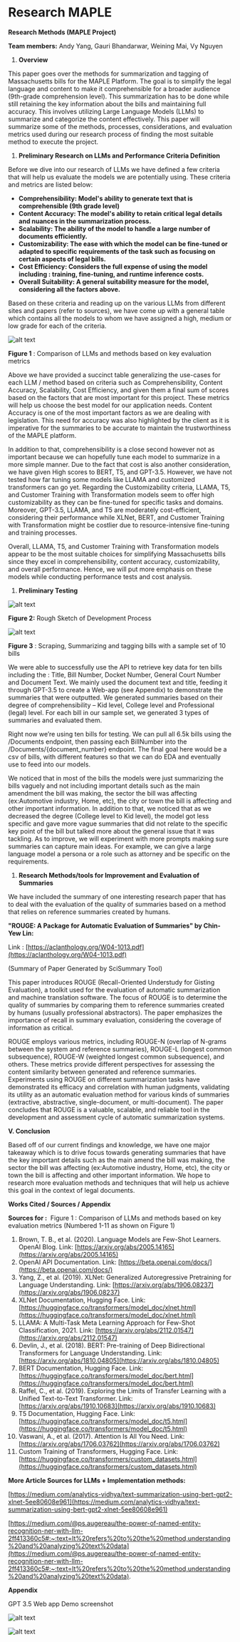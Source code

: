 # Research MAPLE

**Research Methods (MAPLE Project)**

**Team members:** Andy Yang, Gauri Bhandarwar, Weining Mai, Vy Nguyen

1. **Overview**

This paper goes over the methods for summarization and tagging of Massachusetts bills for the MAPLE Platform. The goal is to simplify the legal language and content to make it comprehensible for a broader audience (9th-grade comprehension level). This summarization has to be done while still retaining the key information about the bills and maintaining full accuracy. This involves utilizing Large Language Models (LLMs) to summarize and categorize the content effectively. This paper will summarize some of the methods, processes, considerations, and evaluation metrics used during our research process of finding the most suitable method to execute the project.

1. **Preliminary Research on LLMs and Performance Criteria Definition**

Before we dive into our research of LLMs we have defined a few criteria that will help us evaluate the models we are potentially using. These criteria and metrics are listed below:

- **Comprehensibility: Model's ability to generate text that is comprehensible (9th grade level)**
- **Content Accuracy: The model's ability to retain critical legal details and nuances in the summarization process.**
- **Scalability: The ability of the model to handle a large number of documents efficiently.**
- **Customizability: The ease with which the model can be fine-tuned or adapted to specific requirements of the task such as focusing on certain aspects of legal bills.**
- **Cost Efficiency: Considers the full expense of using the model including : training, fine-tuning, and runtime inference costs.**
- **Overall Suitability: A general suitability measure for the model, considering all the factors above.**

Based on these criteria and reading up on the various LLMs from different sites and papers (refer to sources), we have come up with a general table which contains all the models to whom we have assigned a high, medium or low grade for each of the criteria.

![alt text](https://lh7-us.googleusercontent.com/3dFnsfy5fdB-shdqnwpRB-Ol1rJ6QAbFrnUtGZ5J4hKMth8p4UlOvMui9Bo5qw5h-NEempkDnTNr3ma8xex4vCB2NzhzgfAYKo49h8pgK9BbcBttGFmQg12JPi6299D4BPXweCmNxiTjlMPjnzQgo1w)

**Figure 1** : Comparison of LLMs and methods based on key evaluation metrics

Above we have provided a succinct table generalizing the use-cases for each LLM / method based on criteria such as Comprehensibility, Content Accuracy, Scalability, Cost Efficiency, and given them a final sum of scores based on the factors that are most important for this project. These metrics will help us choose the best model for our application needs. Content Accuracy is one of the most important factors as we are dealing with legislation. This need for accuracy was also highlighted by the client as it is imperative for the summaries to be accurate to maintain the trustworthiness of the MAPLE platform.

In addition to that, comprehensibility is a close second however not as important because we can hopefully tune each model to summarize in a more simple manner. Due to the fact that cost is also another consideration, we have given High scores to BERT, T5, and GPT-3.5. However, we have not tested how far tuning some models like LLAMA and customized transformers can go yet. Regarding the Customizability criteria, LLAMA, T5, and Customer Training with Transformation models seem to offer high customizability as they can be fine-tuned for specific tasks and domains. Moreover, GPT-3.5, LLAMA, and T5 are moderately cost-efficient, considering their performance while XLNet, BERT, and Customer Training with Transformation might be costlier due to resource-intensive fine-tuning and training processes.

Overall, LLAMA, T5, and Customer Training with Transformation models appear to be the most suitable choices for simplifying Massachusetts bills since they excel in comprehensibility, content accuracy, customizability, and overall performance. Hence, we will put more emphasis on these models while conducting performance tests and cost analysis.

1. **Preliminary Testing**

![alt text](https://lh7-us.googleusercontent.com/se1QGXdHkGWoeaHh9Rpb9ow5zMnrWx4a83BVUXXGcStAfK4ni83xDTmnkuvk22E8CHJnO87aEYsSXScpc2ExcErr9xcQqPlH592iLX4vsKSb9g1bSM2h646F2w-UdvXEWMo7Wo0jR6DRgipbZvb7Q6U)

**Figure 2:** Rough Sketch of Development Process

![alt text](https://lh7-us.googleusercontent.com/_w1LP_RRoSIny-A-yS-d8C4RMyAZgDnr_TS1ny_a22vI3Giml-Rhm1kOaHA_ZxNjjUavWom3T9NJFMR6ORlfX_bop86Q6BN-xq_gUvxBnV47eX_rXuRxoU9kIuVfFw-I5Ru0sHW9wyUgEOLVRHw7ALg)

**Figure 3** : Scraping, Summarizing and tagging bills with a sample set of 10 bills

We were able to successfully use the API to retrieve key data for ten bills including the : Title, Bill Number, Docket Number, General Court Number and Document Text. We mainly used the document text and title, feeding it through GPT-3.5 to create a Web-app (see Appendix) to demonstrate the summaries that were outputted. We generated summaries based on their degree of comprehensibility – Kid level, College level and Professional (legal) level. For each bill in our sample set, we generated 3 types of summaries and evaluated them.

Right now we’re using ten bills for testing. We can pull all 6.5k bills using the /Documents endpoint, then passing each BillNumber into the /Documents/{document_number} endpoint. The final goal here would be a csv of bills, with different features so that we can do EDA and eventually use to feed into our models.


We noticed that in most of the bills the models were just summarizing the bills vaguely and not including important details such as the main amendment the bill was making, the sector the bill was affecting (ex:Automotive industry, Home, etc), the city or town the bill is affecting and other important information. In addition to that, we noticed that as we decreased the degree (College level to Kid level), the model got less specific and gave more vague summaries that did not relate to the specific key point of the bill but talked more about the general issue that it was tackling. As to improve, we will experiment with more prompts making sure summaries can capture main ideas. For example, we can give a large language model a persona or a role such as attorney and be specific on the requirements.

1. **Research Methods/tools for Improvement and Evaluation of Summaries**

We have included the summary of one interesting research paper that has to deal with the evaluation of the quality of summaries based on a method that relies on reference summaries created by humans.

**"ROUGE: A Package for Automatic Evaluation of Summaries" by Chin-Yew Lin:**

Link : [https://aclanthology.org/W04-1013.pdf](https://aclanthology.org/W04-1013.pdf)

(Summary of Paper Generated by SciSummary Tool)

This paper introduces ROUGE (Recall-Oriented Understudy for Gisting Evaluation), a toolkit used for the evaluation of automatic summarization and machine translation software. The focus of ROUGE is to determine the quality of summaries by comparing them to reference summaries created by humans (usually professional abstractors). The paper emphasizes the importance of recall in summary evaluation, considering the coverage of information as critical.

ROUGE employs various metrics, including ROUGE-N (overlap of N-grams between the system and reference summaries), ROUGE-L (longest common subsequence), ROUGE-W (weighted longest common subsequence), and others. These metrics provide different perspectives for assessing the content similarity between generated and reference summaries. Experiments using ROUGE on different summarization tasks have demonstrated its efficacy and correlation with human judgments, validating its utility as an automatic evaluation method for various kinds of summaries (extractive, abstractive, single-document, or multi-document). The paper concludes that ROUGE is a valuable, scalable, and reliable tool in the development and assessment cycle of automatic summarization systems.

**V. Conclusion**

Based off of our current findings and knowledge, we have one major takeaway which is to drive focus towards generating summaries that have the key important details such as the main amend the bill was making, the sector the bill was affecting (ex:Automotive industry, Home, etc), the city or town the bill is affecting and other important information. We hope to research more evaluation methods and techniques that will help us achieve this goal in the context of legal documents.

**Works Cited / Sources / Appendix**

**Sources for :**  Figure 1 : Comparison of LLMs and methods based on key evaluation metrics (Numbered 1-11 as shown on Figure 1)

1. Brown, T. B., et al. (2020). Language Models are Few-Shot Learners. OpenAI Blog. Link: [https://arxiv.org/abs/2005.14165](https://arxiv.org/abs/2005.14165)
2. OpenAI API Documentation. Link: [https://beta.openai.com/docs/](https://beta.openai.com/docs/)
3. Yang, Z., et al. (2019). XLNet: Generalized Autoregressive Pretraining for Language Understanding. Link: [https://arxiv.org/abs/1906.08237](https://arxiv.org/abs/1906.08237)
4. XLNet Documentation, Hugging Face. Link: [https://huggingface.co/transformers/model_doc/xlnet.html](https://huggingface.co/transformers/model_doc/xlnet.html)
5. LLAMA: A Multi-Task Meta Learning Approach for Few-Shot Classification, 2021. Link: [https://arxiv.org/abs/2112.01547](https://arxiv.org/abs/2112.01547)
6. Devlin, J., et al. (2018). BERT: Pre-training of Deep Bidirectional Transformers for Language Understanding. Link: [https://arxiv.org/abs/1810.04805](https://arxiv.org/abs/1810.04805)
7. BERT Documentation, Hugging Face. Link: [https://huggingface.co/transformers/model_doc/bert.html](https://huggingface.co/transformers/model_doc/bert.html)
8. Raffel, C., et al. (2019). Exploring the Limits of Transfer Learning with a Unified Text-to-Text Transformer. Link: [https://arxiv.org/abs/1910.10683](https://arxiv.org/abs/1910.10683)
9. T5 Documentation, Hugging Face. Link: [https://huggingface.co/transformers/model_doc/t5.html](https://huggingface.co/transformers/model_doc/t5.html)
10. Vaswani, A., et al. (2017). Attention Is All You Need. Link: [https://arxiv.org/abs/1706.03762](https://arxiv.org/abs/1706.03762)
11. Custom Training of Transformers, Hugging Face. Link:[https://huggingface.co/transformers/custom_datasets.html](https://huggingface.co/transformers/custom_datasets.html)

**More Article Sources for LLMs + Implementation methods:**

[https://medium.com/analytics-vidhya/text-summarization-using-bert-gpt2-xlnet-5ee80608e961](https://medium.com/analytics-vidhya/text-summarization-using-bert-gpt2-xlnet-5ee80608e961)

[https://medium.com/@ps.augereau/the-power-of-named-entity-recognition-ner-with-llm-2ff413360c5#:~:text=It%20refers%20to%20the%20method,understanding%20and%20analyzing%20text%20data](https://medium.com/@ps.augereau/the-power-of-named-entity-recognition-ner-with-llm-2ff413360c5#:~:text=It%20refers%20to%20the%20method,understanding%20and%20analyzing%20text%20data).

**Appendix**

GPT 3.5 Web app Demo screenshot

![alt text](https://lh7-us.googleusercontent.com/VSlaYRa6BNNDIczT_O54r43UPZYhbvMpA0y_jcaqnHKd22HSCpxxfmJKntk3rliGoTZgZqfNZVnn1gMBuQH1ob1OC3k4l_ZcY5ZS3lCmVxTkX7CpO3Jhpc0jnGkaZeCOaGSevud1zaSjKfisAKoNxVk)

![alt text](https://lh7-us.googleusercontent.com/Ps0_uWz9BCgyWSRtfZTBJWyATV5fUcRAJaANSqWDQfKNWib3sI6zKqMZ21zkU-YJbPFIQOJrYqQptJAljuEfHpGoJBxoiJzTNkmmqha-z-3Y6YJIA2iwZXfnQfDSCFHpw-t1fcgCkhWYV_OeVchhHrU)

